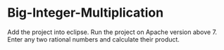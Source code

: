# Big-Integer-Multiplication

Add the project into eclipse.
Run the project on Apache version above 7.
Enter any two rational numbers and calculate their product.
